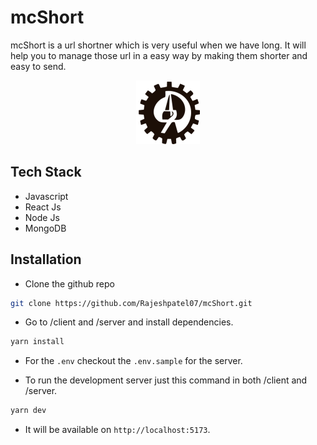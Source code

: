 # mcShort

mcShort is a url shortner which is very useful when we have long. It will help you to manage those url in a easy way by making them shorter and easy to send.

<div align="center">
	<img src="./client/public/favicon.png">
</div>

## Tech Stack

- Javascript
- React Js
- Node Js
- MongoDB

## Installation

- Clone the github repo

```bash
git clone https://github.com/Rajeshpatel07/mcShort.git
```

- Go to /client and /server and install dependencies.

```bash
yarn install
```

- For the `.env` checkout the `.env.sample` for the server.

- To run the development server just this command in both /client and /server.

```bash
yarn dev
```

- It will be available on `http://localhost:5173`.
